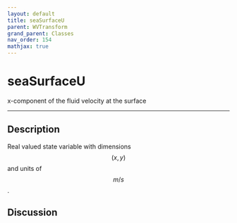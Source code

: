 ```yaml
---
layout: default
title: seaSurfaceU
parent: WVTransform
grand_parent: Classes
nav_order: 154
mathjax: true
---
```


#  seaSurfaceU

x-component of the fluid velocity at the surface


---

## Description
Real valued state variable with dimensions $$(x,y)$$ and units of $$m/s$$.

## Discussion

